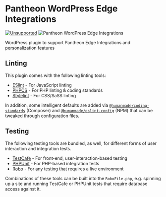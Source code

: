 # Pantheon WordPress Edge Integrations

[![Unsupported](https://img.shields.io/badge/pantheon-unsupported-yellow?logo=pantheon&color=FFDC28&style=for-the-badge)](https://github.com/topics/unsupported?q=org%3Apantheon-systems "Unsupported, e.g. a tool we are actively using internally and are making available, but do not promise to support") ![Pantheon WordPress Edge Integrations](https://github.com/pantheon-systems/pantheon-wordpress-edge-integrations/actions/workflows/main.yml/badge.svg)

WordPress plugin to support Pantheon Edge Integrations and personalization features

## Linting

This plugin comes with the following linting tools:

* [ESlint](https://eslint.org/) - For JavaScript linting
* [PHPCS](https://github.com/squizlabs/PHP_CodeSniffer) - For PHP linting & coding standards
* [Stylelint](https://stylelint.io/) - For CSS/SaSS linting

In addition, some intelligent defaults are added via [`@humanmade/coding-standards`](https://github.com/humanmade/coding-standards#readme) (Composer) and [`@humanmade/eslint-config`](https://github.com/humanmade/coding-standards/blob/master/packages/eslint-config-humanmade/readme.md) (NPM) that can be tweaked through configuration files.

## Testing

The following testing tools are bundled, as well, for different forms of user interaction and integration tests.

* [TestCafe](https://testcafe.io/) - For front-end, user-interaction-based testing
* [PHPUnit](https://phpunit.de/index.html) - For PHP-based integration tests
* [Robo](https://robo.li/) - For any testing that requires a live environment

Combinations of these tools can be built into the `RoboFile.php`, e.g. spinning up a site and running TestCafe or PHPUnit tests that require database access against it.
